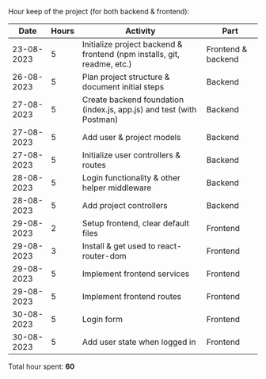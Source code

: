 Hour keep of the project (for both backend & frontend):

|Date|Hours|Activity|Part|
|-|-|-|-|
|23-08-2023|5|Initialize project backend & frontend (npm installs, git, readme, etc.)|Frontend & backend|
|26-08-2023|5|Plan project structure & document initial steps|Backend|
|27-08-2023|5|Create backend foundation (index.js, app.js) and test (with Postman)|Backend|
|27-08-2023|5|Add user & project models|Backend|
|27-08-2023|5|Initialize user controllers & routes|Backend|
|28-08-2023|5|Login functionality & other helper middleware|Backend|
|28-08-2023|5|Add project controllers|Backend|
|29-08-2023|2|Setup frontend, clear default files|Frontend|
|29-08-2023|3|Install & get used to react-router-dom|Frontend|
|29-08-2023|5|Implement frontend services|Frontend|
|29-08-2023|5|Implement frontend routes|Frontend|
|30-08-2023|5|Login form|Frontend|
|30-08-2023|5|Add user state when logged in|Frontend|

Total hour spent: <b>60</b>
